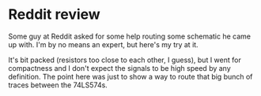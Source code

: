 Reddit review
=============

Some guy at Reddit asked for some help routing some schematic he came up with. I'm by no
means an expert, but here's my try at it.

It's bit packed (resistors too close to each other, I guess), but I went for compactness
and I don't expect the signals to be high speed by any definition. The point here was
just to show a way to route that big bunch of traces between the 74LS574s.
